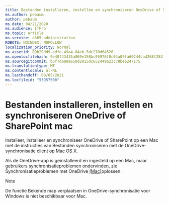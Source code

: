 ```yaml
---
title: Bestanden installeren, instellen en synchroniseren OneDrive of SharePoint mac
ms.author: pebaum
author: pebaum
ms.date: 04/21/2020
ms.audience: ITPro
ms.topic: article
ms.service: o365-administration
ROBOTS: NOINDEX, NOFOLLOW
localization_priority: Normal
ms.assetid: 89b29dd9-edfe-49a4-84eb-5dc270d64526
ms.openlocfilehash: 9e40f43435a069e150bc95976f8c04a09fa60244cad268f283f326c1df363704
ms.sourcegitcommit: b5f7da89a650d2915dc652449623c78be6247175
ms.translationtype: MT
ms.contentlocale: nl-NL
ms.lasthandoff: 08/05/2021
ms.locfileid: "53957500"
---
```

# <a name="install-setup-and-sync-onedrive-or-sharepoint-files-on-mac"></a>Bestanden installeren, instellen en synchroniseren OneDrive of SharePoint mac 

Installeer, installeer en synchroniseer OneDrive of SharePoint op een Mac met de instructies van Bestanden synchroniseren met de OneDrive-synchronisatie [client op Mac OS X.](https://support.office.com/article/sync-files-with-the-onedrive-sync-client-on-mac-os-x-d11b9f29-00bb-4172-be39-997da46f913f)

Als de OneDrive-app is geïnstalleerd en ingesteld op een Mac, maar gebruikers synchronisatieproblemen ondervinden, zie Synchronisatieproblemen met OneDrive [(Mac)](https://support.office.com/article/fix-onedrive-sync-problems-on-a-mac-af3012d7-13ec-4ac9-bbb1-ebcd2a0cd756)oplossen.

> [!NOTE]
> De functie Bekende map verplaatsen in OneDrive-synchronisatie voor Windows is niet beschikbaar voor Mac.




